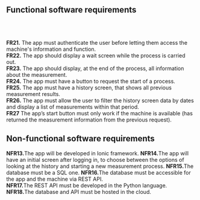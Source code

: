 <h2>Functional software requirements</h2> <br>  <br> 

<b>FR21.</b> The app must authenticate the user before letting them access the machine's information and function. <br> 
<b>FR22.</b> The app should display a wait screen while the process is carried out. <br> 
<b>FR23.</b> The app should display, at the end of the process, all information about the measurement. <br> 
<b>FR24.</b> The app must have a button to request the start of a process. <br> 
<b>FR25.</b> The app must have a history screen, that shows all previous measurement results. <br> 
<b>FR26.</b> The app must allow the user to filter the history screen data by dates and display a list of measurements within that period. <br> 
<b>FR27</b> The app’s start button must only work if the machine is available (has returned the measurement information from the previous request). <br> 

<h2>Non-functional software requirements</h2>

<b>NFR13.</b>The app will be developed in Ionic framework.
<b>NFR14.</b>The app will have an initial screen after logging in, to choose between the options of looking at the history and starting a new measurement process.
<b>NFR15.</b>The database must be a SQL one.
<b>NFR16.</b>The database must be accessible for the app and the machine via REST API.  
<b>NFR17.</b>The REST API must be developed in the Python language.  
<b>NFR18.</b>The database and API must be hosted in the cloud.
